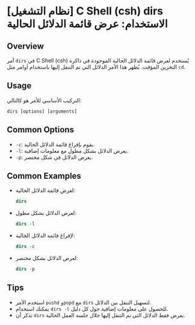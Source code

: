 # [نظام التشغيل] C Shell (csh) dirs الاستخدام: عرض قائمة الدلائل الحالية

## Overview
أمر `dirs` في C Shell (csh) يُستخدم لعرض قائمة الدلائل الحالية الموجودة في ذاكرة التخزين المؤقت. يُظهر هذا الأمر الدلائل التي تم التنقل إليها باستخدام أوامر مثل `cd`.

## Usage
التركيب الأساسي للأمر هو كالتالي:
```
dirs [options] [arguments]
```

## Common Options
- `-c`: يقوم بإفراغ قائمة الدلائل الحالية.
- `-l`: يعرض الدلائل بشكل مطول مع معلومات إضافية.
- `-p`: يعرض الدلائل في شكل مختصر.

## Common Examples
- لعرض قائمة الدلائل الحالية:
  ```csh
  dirs
  ```

- لعرض الدلائل بشكل مطول:
  ```csh
  dirs -l
  ```

- لإفراغ قائمة الدلائل الحالية:
  ```csh
  dirs -c
  ```

- لعرض الدلائل بشكل مختصر:
  ```csh
  dirs -p
  ```

## Tips
- استخدم الأمر `pushd` و`popd` مع `dirs` لتسهيل التنقل بين الدلائل.
- يمكنك استخدام `dirs -l` للحصول على معلومات إضافية حول كل دليل.
- تذكر أن `dirs` يعرض فقط الدلائل التي تم التنقل إليها خلال جلسة العمل الحالية.